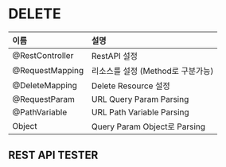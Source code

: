 # DELETE

|이름|설명|
|:------|:---|
|@RestController|RestAPI 설정|
|@RequestMapping|리소스를 설정 (Method로 구분가능)|
|@DeleteMapping|Delete Resource 설정|
|@RequestParam|URL Query Param Parsing|
|@PathVariable|URL Path Variable Parsing|
|Object|Query Param Object로 Parsing|

## REST API TESTER

